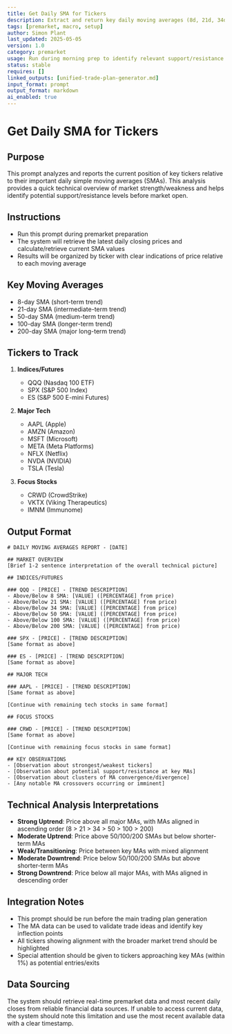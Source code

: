 ```yaml
---
title: Get Daily SMA for Tickers  
description: Extract and return key daily moving averages (8d, 21d, 34d, 50d, 100d, 200d) for specified tickers  
tags: [premarket, macro, setup]  
author: Simon Plant  
last_updated: 2025-05-05  
version: 1.0  
category: premarket  
usage: Run during morning prep to identify relevant support/resistance MAs for trade planning  
status: stable  
requires: []  
linked_outputs: [unified-trade-plan-generator.md]  
input_format: prompt  
output_format: markdown  
ai_enabled: true  
---
```

# Get Daily SMA for Tickers

## Purpose
This prompt analyzes and reports the current position of key tickers relative to their important daily simple moving averages (SMAs). This analysis provides a quick technical overview of market strength/weakness and helps identify potential support/resistance levels before market open.

## Instructions
- Run this prompt during premarket preparation
- The system will retrieve the latest daily closing prices and calculate/retrieve current SMA values
- Results will be organized by ticker with clear indications of price relative to each moving average

## Key Moving Averages
- 8-day SMA (short-term trend)
- 21-day SMA (intermediate-term trend)
- 50-day SMA (medium-term trend)
- 100-day SMA (longer-term trend) 
- 200-day SMA (major long-term trend)

## Tickers to Track
1. **Indices/Futures**
   - QQQ (Nasdaq 100 ETF)
   - SPX (S&P 500 Index)
   - ES (S&P 500 E-mini Futures)

2. **Major Tech**
   - AAPL (Apple)
   - AMZN (Amazon)
   - MSFT (Microsoft)
   - META (Meta Platforms)
   - NFLX (Netflix)
   - NVDA (NVIDIA)
   - TSLA (Tesla)

3. **Focus Stocks**
   - CRWD (CrowdStrike)
   - VKTX (Viking Therapeutics)
   - IMNM (Immunome)

## Output Format

```
# DAILY MOVING AVERAGES REPORT - [DATE]

## MARKET OVERVIEW
[Brief 1-2 sentence interpretation of the overall technical picture]

## INDICES/FUTURES

### QQQ - [PRICE] - [TREND DESCRIPTION]
- Above/Below 8 SMA: [VALUE] ([PERCENTAGE] from price)
- Above/Below 21 SMA: [VALUE] ([PERCENTAGE] from price)
- Above/Below 34 SMA: [VALUE] ([PERCENTAGE] from price)
- Above/Below 50 SMA: [VALUE] ([PERCENTAGE] from price)
- Above/Below 100 SMA: [VALUE] ([PERCENTAGE] from price)
- Above/Below 200 SMA: [VALUE] ([PERCENTAGE] from price)

### SPX - [PRICE] - [TREND DESCRIPTION]
[Same format as above]

### ES - [PRICE] - [TREND DESCRIPTION]
[Same format as above]

## MAJOR TECH

### AAPL - [PRICE] - [TREND DESCRIPTION]
[Same format as above]

[Continue with remaining tech stocks in same format]

## FOCUS STOCKS

### CRWD - [PRICE] - [TREND DESCRIPTION]
[Same format as above]

[Continue with remaining focus stocks in same format]

## KEY OBSERVATIONS
- [Observation about strongest/weakest tickers]
- [Observation about potential support/resistance at key MAs]
- [Observation about clusters of MA convergence/divergence]
- [Any notable MA crossovers occurring or imminent]
```

## Technical Analysis Interpretations
- **Strong Uptrend**: Price above all major MAs, with MAs aligned in ascending order (8 > 21 > 34 > 50 > 100 > 200)
- **Moderate Uptrend**: Price above 50/100/200 SMAs but below shorter-term MAs
- **Weak/Transitioning**: Price between key MAs with mixed alignment
- **Moderate Downtrend**: Price below 50/100/200 SMAs but above shorter-term MAs
- **Strong Downtrend**: Price below all major MAs, with MAs aligned in descending order

## Integration Notes
- This prompt should be run before the main trading plan generation
- The MA data can be used to validate trade ideas and identify key inflection points
- All tickers showing alignment with the broader market trend should be highlighted
- Special attention should be given to tickers approaching key MAs (within 1%) as potential entries/exits

## Data Sourcing
The system should retrieve real-time premarket data and most recent daily closes from reliable financial data sources. If unable to access current data, the system should note this limitation and use the most recent available data with a clear timestamp.
```